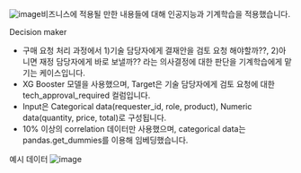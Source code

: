 ![image](https://github.com/parks602/Bussines_ai_study/assets/34082230/c57fd1c8-1d4e-44ea-a30b-ce557e0a39be)비즈니스에 적용될 만한 내용들에 대해 인공지능과 기계학습을 적용했습니다.

Decision maker
- 구매 요청 처리 과정에서 1)기술 담당자에게 결재안을 검토 요청 해야할까??, 2)아니면 재정 담당자에게 바로 보낼까?? 라는 의사결정에 대한 판단을 기계학습에게 맡기는 케이스입니다.
- XG Booster 모델을 사용했으며, Target은 기술 담당자에게 검토 요청에 대한 tech_approval_required 컬럼입니다.
- Input은 Categorical data(requester_id, role, product), Numeric data(quantity, price, total)로 구성됩니다.
- 10% 이상의 correlation 데이터만 사용했으며, categorical data는 pandas.get_dummies를 이용해 임베딩했습니다.

예시 데이터
![image](https://github.com/parks602/Bussines_ai_study/assets/34082230/754823cf-f362-4555-a331-908e12e5045d)
